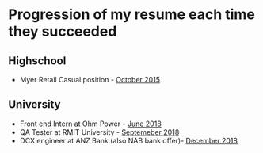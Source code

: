 # Progression of my resume each time they succeeded

## Highschool
- Myer Retail Casual position - [October 2015](https://github.com/MichaelDao/Resume-History/blob/master/10_2015.pdf)

## University
- Front end Intern at Ohm Power - [June 2018](https://github.com/MichaelDao/Resume-History/blob/master/6_2018.pdf)
- QA Tester at RMIT University - [Septemeber 2018](https://github.com/MichaelDao/Resume-History/blob/master/9_2018.pdf)
- DCX engineer at ANZ Bank (also NAB bank offer)- [December 2018](https://github.com/MichaelDao/Resume-History/blob/master/12_2018.pdf)
